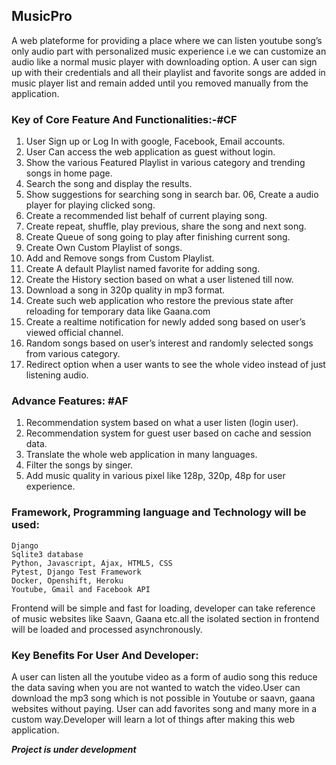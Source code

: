 ## MusicPro

A web plateforme for providing a place where we can listen youtube song’s only audio part with personalized music experience i.e we can customize an audio like a normal music player with downloading option. A user can sign up with their credentials and all their playlist and favorite songs are added in music player list and remain added until you removed manually from the application.




### Key of Core Feature And Functionalities:-#CF


01. User Sign up or Log In with google, Facebook, Email accounts. 
02. User Can access the web application as guest without login.
03. Show the various Featured Playlist in various category and trending songs in home page.
04. Search the song and display the results.
05. Show suggestions for searching song in search bar.
06, Create a audio player for playing clicked song.
07. Create a recommended list behalf of current playing song.
08. Create repeat, shuffle, play previous, share the song and next song.
09. Create Queue of song going to play after finishing current song.
10. Create Own Custom Playlist of songs.
11. Add and Remove songs from Custom Playlist.
12. Create A default Playlist named favorite for adding song.
13. Create the History section based on what a user listened till now.
14. Download a song in 320p quality in mp3 format.
15. Create such web application who restore the previous state after reloading for temporary data like Gaana.com 
16. Create a realtime notification for newly added song based on user’s viewed  official channel.
17. Random songs based on user’s interest and randomly selected songs from various category.
18. Redirect option when a user wants to see the whole video instead of just listening audio.





### Advance Features: #AF

01. Recommendation system based on what a user listen (login user).
02. Recommendation system for guest user based on cache and session data. 
03. Translate the whole web application in many languages. 
04. Filter the songs by singer.
05. Add music quality in various pixel like 128p, 320p, 48p for user experience.


### Framework, Programming language and Technology will be used:


```
Django
Sqlite3 database
Python, Javascript, Ajax, HTML5, CSS
Pytest, Django Test Framework
Docker, Openshift, Heroku
Youtube, Gmail and Facebook API

```

Frontend will be simple and fast for loading, developer can take reference of music websites like Saavn, Gaana etc.all the isolated section in frontend will be loaded and processed asynchronously. 


### Key Benefits For User And Developer:

A user can listen all the youtube video as a form of audio song this reduce the data saving when you are not wanted to watch the video.User can download the mp3 song which is not possible in Youtube or saavn, gaana websites without paying.
User can add favorites song and many more in a custom way.Developer will learn a lot of things after making this web application.

**_Project is under development_**
